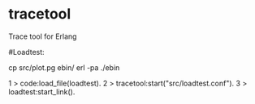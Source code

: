 # tracetool
Trace tool for Erlang



#Loadtest:

cp src/plot.pg ebin/
erl -pa ./ebin

1 > code:load_file(loadtest).
2 > tracetool:start("src/loadtest.conf").
3 > loadtest:start_link().

